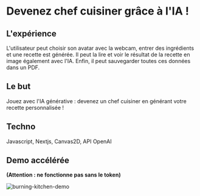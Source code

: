<h1>Devenez chef cuisiner grâce à l'IA !</h1>

## L'expérience

L'utilisateur peut choisir son avatar avec la webcam, entrer des ingrédients et une recette est générée. Il peut la lire et voir le résultat de la recette en image également avec l'IA. Enfin, il peut sauvegarder toutes ces données dans un PDF.

## Le but

Jouez avec l'IA générative : devenez un chef cuisiner en générant votre recette personnalisée !

## Techno

Javascript, Nextjs, Canvas2D, API OpenAI

## Demo accélérée

<strong>(Attention : ne fonctionne pas sans le token)</strong>

![burning-kitchen-demo](https://user-images.githubusercontent.com/77757761/205369417-61d4ae16-bbff-4fcf-972e-c110e0c83222.gif)
